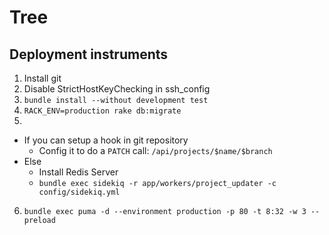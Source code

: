 # Tree

## Deployment instruments
1. Install git
2. Disable StrictHostKeyChecking in ssh_config
3. `bundle install --without development test`
4. `RACK_ENV=production rake db:migrate`
5.
  - If you can setup a hook in git repository
    - Config it to do a `PATCH` call: `/api/projects/$name/$branch`
  - Else
    -   Install Redis Server
    -  `bundle exec sidekiq -r app/workers/project_updater -c config/sidekiq.yml`
6. `bundle exec puma -d --environment production -p 80 -t 8:32 -w 3 --preload`